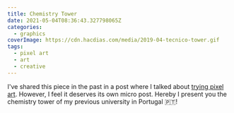 ```yaml
---
title: Chemistry Tower
date: 2021-05-04T08:36:43.327798065Z
categories:
  - graphics
coverImage: https://cdn.hacdias.com/media/2019-04-tecnico-tower.gif
tags:
  - pixel art
  - art
  - creative
---
```


I've shared this piece in the past in a post where I talked about [trying pixel art](/2019/04/18/trying-pixel-art). However, I feel it deserves its own micro post. Hereby I present you the chemistry tower of my previous university in Portugal 🇵🇹!
